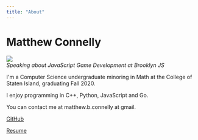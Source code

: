 ```yaml
---
title: "About"
---
```


# Matthew Connelly

![](/images/me.png)  
_Speaking about JavaScript Game Development at Brooklyn JS_

I'm a Computer Science undergraduate minoring in Math at the College of Staten Island, graduating Fall 2020.

I enjoy programming in C++, Python, JavaScript and Go. 

You can contact me at matthew.b.connelly at gmail.

[GitHub](https://github.com/mattConn)

[Resume](https://docs.google.com/document/d/1xpLTFJak9plpU-bo0I6GRmdDIijkfauvG1_zgg2dopc)
